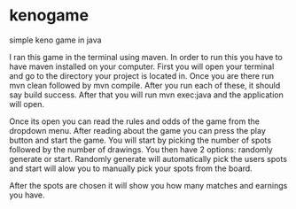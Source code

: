 # kenogame
simple keno game in java


I ran this game in the terminal using maven. In order to run this you have to have maven installed on your computer.
First you will open your terminal and go to the directory your project is located in. Once you are there run 
mvn clean followed by mvn compile. After you run each of these, it should say build success. After that you will 
run mvn exec:java and the application will open. 

Once its open you can read the rules and odds of the game from the dropdown menu. After reading about the game
you can press the play button and start the game. You will start by picking the number of spots followed by the number of drawings. You then have 2 options: randomly generate or start. Randomly generate will automatically pick the users
spots and start will alow you to manually pick your spots from the board. 

After the spots are chosen it will show you how many matches and earnings you have. 

